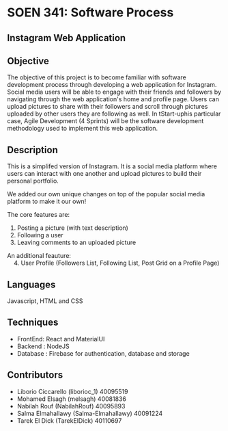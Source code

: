 # SOEN 341: Software Process
## Instagram Web Application

## Objective

The objective of this project is to become familiar with software development process through developing a web application for Instagram.
Social media users will be able to engage with their friends and followers by navigating through the web application's home and profile page. Users can upload pictures to share with their followers and scroll through pictures uploaded by other users they are following as well.
In tStart-uphis particular case, Agile Development (4 Sprints) will be the software development methodology used to implement this web application.

## Description

This is a simplifed version of Instagram. It is a social media platform where users can interact with one another and upload pictures to build their personal portfolio.

We added our own unique changes on top of the popular social media platform to make it our own!

The core features are:
1. Posting a picture (with text description)
2. Following a user 
3. Leaving comments to an uploaded picture

An additional feauture: <br />
&nbsp;&nbsp;&nbsp;&nbsp;4. User Profile (Followers List, Following List, Post Grid on a Profile Page)

## Languages 

Javascript, HTML and CSS 

## Techniques

- FrontEnd: React and MaterialUI
- Backend : NodeJS
- Database : Firebase for authentication, database and storage

## Contributors

- Liborio Ciccarello (liborioc_1) 40095519 
- Mohamed Elsagh (melsagh) 40081836
- Nabilah Rouf (NabilahRouf) 40095893
- Salma Elmahallawy (Salma-Elmahallawy) 40091224
- Tarek El Dick (TarekElDick) 40110697
